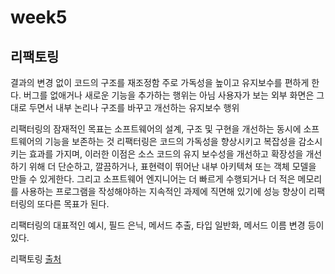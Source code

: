 # week5

## 리팩토링
결과의 변경 없이 코드의 구조를 재조정함
주로 가독성을 높이고 유지보수를 편하게 한다. 버그를 없애거나 새로운 기능을 추가하는 행위는 아님
사용자가 보는 외부 화면은 그대로 두면서 내부 논리나 구조를 바꾸고 개선하는 유지보수 행위

리팩터링의 잠재적인 목표는 소프트웨어의 설계, 구조 및 구현을 개선하는 동시에 소프트웨어의 기능을 보존하는 것
리팩터링은 코드의 가독성을 향상시키고 복잡성을 감소시키는 효과를 가지며, 이러한 이점은 소스 코드의 유지 보수성을 개선하고 확장성을 개선하기 위해 더 단순하고, 깔끔하거나, 표현력이 뛰어난 내부 아키텍쳐 또는 객체 모델을 만들 수 있게한다. 그리고 소프트웨어 엔지니어는 더 빠르게 수행되거나 더 적은 메모리를 사용하는 프로그램을 작성해야하는 지속적인 과제에 직면해 있기에 성능 향상이 리팩터링의 또다른 목표가 된다.

리팩터링의 대표적인 예시, 필드 은닉, 메서드 추출, 타입 일반화, 메서드 이름 변경 등이 있다.

리팩토링 [출처](https://ko.wikipedia.org/wiki/%EB%A6%AC%ED%8C%A9%ED%84%B0%EB%A7%81)

